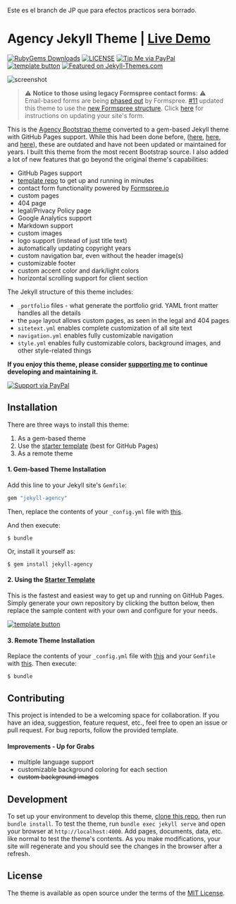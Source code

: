 Este es el branch de JP que para efectos practicos sera borrado.

# Agency Jekyll Theme | [Live Demo](https://raviriley.github.io/agency-jekyll-theme-starter/)
[![RubyGems Downloads](https://img.shields.io/gem/dt/jekyll-agency.svg)](https://rubygems.org/gems/jekyll-agency)
[![LICENSE](https://img.shields.io/badge/license-MIT-lightgrey.svg)](https://github.com/raviriley/agency-jekyll-theme/blob/master/LICENSE.txt)
[![Tip Me via PayPal](https://img.shields.io/badge/PayPal-tip%20me-green.svg?logo=paypal)](https://www.paypal.me/raviriley)
[![template button](https://img.shields.io/badge/-Generate%20theme%20from%20template-brightgreen)](https://github.com/raviriley/agency-jekyll-theme-starter/generate)
[![Featured on Jekyll-Themes.com](https://img.shields.io/badge/featured%20on-JekyllThemes-red.svg)](https://jekyll-themes.com/agency-jekyll-theme/)

![screenshot](https://raw.githubusercontent.com/raviriley/agency-jekyll-theme/master/screenshot.PNG)

>  :warning:  **Notice to those using legacy Formspree contact forms:** :warning: <br>
Email-based forms are being [phased out](https://help.formspree.io/hc/en-us/articles/360056076314) by Formspree. [#11](https://github.com/raviriley/agency-jekyll-theme/pull/11) updated this theme to use the [new Formspree structure](https://help.formspree.io/hc/en-us/articles/360017735154-How-to-prevent-spam). Click [here](https://help.formspree.io/hc/en-us/articles/360056076314) for instructions on updating your site's form.


This is the [Agency Bootstrap theme](https://startbootstrap.com/themes/agency/) converted to a gem-based Jekyll theme with GitHub Pages support. While this had been done before, ([here](https://github.com/y7kim/agency-jekyll-theme), [here](https://github.com/SotiriosVrachas/jekyll-theme-startbootstrap-agency), and [here](https://github.com/laklau/agency-jekyll-theme/)), these are outdated and have not been updated or maintained for years. I built this theme from the most recent Bootstrap source. I also added a lot of new features that go beyond the original theme's capabilities:

- GitHub Pages support
- [template repo][template] to get up and running in minutes
- contact form functionality powered by [Formspree.io](https://formspree.io)
- custom pages
- 404 page
- legal/Privacy Policy page
- Google Analytics support
- Markdown support
- custom images
- logo support (instead of just title text)
- automatically updating copyright years
- custom navigation bar, even without the header image(s)
- customizable footer
- custom accent color and dark/light colors
- horizontal scrolling support for client section
<!-- 
- custom colors with automatic gradient generation (coming soon)
- site title logo text font customization (coming soon)
- horizontal scrolling support for portfolio section (coming soon)
- about section (different from the timeline) -->

The Jekyll structure of this theme includes:

- `_portfolio` files - what generate the portfolio grid. YAML front matter handles all the details
- the `page` layout allows custom pages, as seen in the legal and 404 pages
- `sitetext.yml` enables complete customization of all site text
- `navigation.yml` enables fully customizable navigation
- `style.yml` enables fully customizable colors, background images, and other style-related things


**If you enjoy this theme, please consider [supporting me](https://www.paypal.me/raviriley) to continue developing and maintaining it.**

[![Support via PayPal](https://cdn.rawgit.com/twolfson/paypal-github-button/1.0.0/dist/button.svg)](https://www.paypal.me/raviriley)

## Installation
There are three ways to install this theme:
1. As a gem-based theme
2. Use the [starter template][template]  (best for GitHub Pages)
3. As a remote theme

#### 1. Gem-based Theme Installation

Add this line to your Jekyll site's `Gemfile`:

```ruby
gem "jekyll-agency"
```

Then, replace the contents of your `_config.yml` file with [this](https://github.com/raviriley/agency-jekyll-theme/blob/master/_config.yml).

And then execute:

    $ bundle

Or, install it yourself as:

    $ gem install jekyll-agency

#### 2. Using the [Starter Template][template]
This is the fastest and easiest way to get up and running on GitHub Pages.
Simply generate your own repository by clicking the button below, then replace the sample content with your own and configure for your needs.

[![template button](https://img.shields.io/badge/-Create%20repository%20from%20template-brightgreen)](https://github.com/raviriley/agency-jekyll-theme-starter/generate)

#### 3. Remote Theme Installation

Replace the contents of your `_config.yml` file with [this](https://raw.githubusercontent.com/raviriley/agency-jekyll-theme-starter/master/_config.yml) and your `Gemfile` with [this](https://raw.githubusercontent.com/raviriley/agency-jekyll-theme-starter/master/Gemfile). Then execute:

    $ bundle


[template]: https://github.com/raviriley/agency-jekyll-theme-starter

<!--
## Documentation and Usage

**TODO:** Write usage instructions here. Describe available layouts, includes, or assets.

navheader is used only for the home page. nav is used everywhere else.

Layouts:

Includes:

-->

## Contributing

This project is intended to be a welcoming space for collaboration. If you have an idea, suggestion, feature request, etc., feel free to open an issue or pull request.
For bug reports, follow the provided template.

#### Improvements - Up for Grabs

- multiple language support
- customizable background coloring for each section
- ~~custom background images~~

## Development

To set up your environment to develop this theme, [clone this repo](https://github.com/raviriley/agency-jekyll-theme.git), then run `bundle install`. To test the theme, run `bundle exec jekyll serve` and open your browser at `http://localhost:4000`. Add pages, documents, data, etc. like normal to test the theme's contents. As you make modifications, your site will regenerate and you should see the changes in the browser after a refresh.

## License

The theme is available as open source under the terms of the [MIT License](https://opensource.org/licenses/MIT).

<!--

## Example Implementations

- [CV Enterprises](https://cventerprises.org)
- [Mortazavi Lab at UC Irvine](https://mortazavilab.github.io/)

-->
